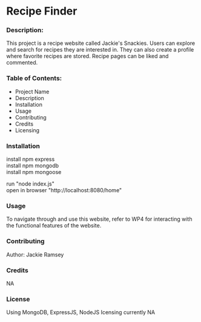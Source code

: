 # Recipe Finder

### Description:
This project is a recipe website called Jackie's Snackies. Users can explore and search for recipes they are interested in.
They can also create a profile where favorite recipes are stored. Recipe pages can be liked and commented.

### Table of Contents:
* Project Name
* Description
* Installation
* Usage
* Contributing
* Credits
* Licensing

### Installation
install npm express  
install npm mongodb  
install npm mongoose  

run "node index.js"  
open in browser "http://localhost:8080/home"  

### Usage
To navigate through and use this website, refer to WP4 for interacting with the functional
features of the website.

### Contributing
Author: Jackie Ramsey

### Credits
NA

### License
Using MongoDB, ExpressJS, NodeJS
Icensing currently NA
